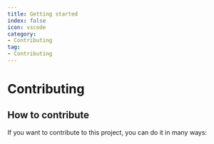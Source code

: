 ```yaml
---
title: Getting started
index: false
icon: vscode
category:
- Contributing
tag:
- Contributing
---
```


# Contributing

## How to contribute

If you want to contribute to this project, you can do it in many ways:

